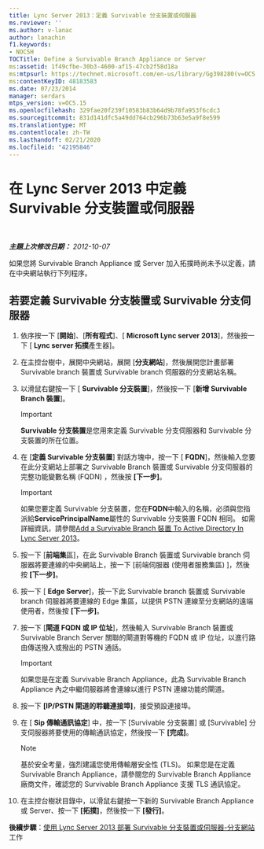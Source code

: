 ```yaml
---
title: Lync Server 2013：定義 Survivable 分支裝置或伺服器
ms.reviewer: ''
ms.author: v-lanac
author: lanachin
f1.keywords:
- NOCSH
TOCTitle: Define a Survivable Branch Appliance or Server
ms:assetid: 1f49cfbe-30b3-4600-af15-47cb2f58d18a
ms:mtpsurl: https://technet.microsoft.com/en-us/library/Gg398280(v=OCS.15)
ms:contentKeyID: 48183583
ms.date: 07/23/2014
manager: serdars
mtps_version: v=OCS.15
ms.openlocfilehash: 329fae20f239f10583b83b64d9b78fa953f6cdc3
ms.sourcegitcommit: 831d141dfc5a49dd764cb296b73b63e5a9f8e599
ms.translationtype: MT
ms.contentlocale: zh-TW
ms.lasthandoff: 02/21/2020
ms.locfileid: "42195846"
---
```

<div data-xmlns="http://www.w3.org/1999/xhtml">

<div class="topic" data-xmlns="http://www.w3.org/1999/xhtml" data-msxsl="urn:schemas-microsoft-com:xslt" data-cs="https://msdn.microsoft.com/">

<div data-asp="https://msdn2.microsoft.com/asp">

# <a name="define-a-survivable-branch-appliance-or-server-in-lync-server-2013"></a>在 Lync Server 2013 中定義 Survivable 分支裝置或伺服器

</div>

<div id="mainSection">

<div id="mainBody">

<span> </span>

_**主題上次修改日期：** 2012-10-07_

如果您將 Survivable Branch Appliance 或 Server 加入拓撲時尚未予以定義，請在中央網站執行下列程序。

<div>

## <a name="to-define-a-survivable-branch-appliance-or-survivable-branch-server"></a>若要定義 Survivable 分支裝置或 Survivable 分支伺服器

1.  依序按一下 [**開始**]、[**所有程式**]、[ **Microsoft Lync server 2013**]，然後按一下 [ **Lync server 拓撲**產生器]。

2.  在主控台樹中，展開中央網站，展開 [**分支網站**]，然後展開您計畫部署 Survivable branch 裝置或 Survivable branch 伺服器的分支網站名稱。

3.  以滑鼠右鍵按一下 [ **Survivable 分支裝置**]，然後按一下 [**新增 Survivable Branch 裝置**]。
    
    <div>
    

    > [!IMPORTANT]  
    > <STRONG>Survivable 分支裝置</STRONG>是您用來定義 Survivable 分支伺服器和 Survivable 分支裝置的所在位置。

    
    </div>

4.  在 [**定義 Survivable 分支裝置**] 對話方塊中，按一下 [ **FQDN**]，然後輸入您要在此分支網站上部署之 Survivable Branch 裝置或 Survivable 分支伺服器的完整功能變數名稱 (FQDN) ，然後按 **[下一步]**。
    
    <div>
    

    > [!IMPORTANT]  
    > 如果您要定義 Survivable 分支裝置，您在<STRONG>FQDN</STRONG>中輸入的名稱，必須與您指派給<STRONG>ServicePrincipalName</STRONG>屬性的 Survivable 分支裝置 FQDN 相同。 如需詳細資訊，請參閱<A href="lync-server-2013-add-a-survivable-branch-appliance-to-active-directory.md">Add a Survivable Branch 裝置 To Active Directory In Lync Server 2013</A>。

    
    </div>

5.  按一下 [**前端集**區]，在此 Survivable Branch 裝置或 Survivable branch 伺服器將要連線的中央網站上，按一下 [前端伺服器 (使用者服務集區) ]，然後按 **[下一步]**。

6.  按一下 [ **Edge Server**]，按一下此 Survivable branch 裝置或 Survivable branch 伺服器將要連線的 Edge 集區，以提供 PSTN 連線至分支網站的遠端使用者，然後按 **[下一步]**。

7.  按一下 [**閘道 FQDN 或 IP 位址**]，然後輸入 Survivable Branch 裝置或 Survivable Branch Server 關聯的閘道對等機的 FQDN 或 IP 位址，以進行路由傳送撥入或撥出的 PSTN 通話。
    
    <div>
    

    > [!IMPORTANT]  
    > 如果您是在定義 Survivable Branch Appliance，此為 Survivable Branch Appliance 內之中繼伺服器將會連線以進行 PSTN 連線功能的閘道。

    
    </div>

8.  按一下 **[IP/PSTN 閘道的聆聽連接埠]**，接受預設連接埠。

9.  在 [ **Sip 傳輸通訊協定**] 中，按一下 [Survivable 分支裝置] 或 [Survivable] 分支伺服器將要使用的傳輸通訊協定，然後按一下 **[完成]**。
    
    <div>
    

    > [!NOTE]  
    > 基於安全考量，強烈建議您使用傳輸層安全性 (TLS)。 如果您是在定義 Survivable Branch Appliance，請參閱您的 Survivable Branch Appliance 廠商文件，確認您的 Survivable Branch Appliance 支援 TLS 通訊協定。

    
    </div>

10. 在主控台樹狀目錄中，以滑鼠右鍵按一下新的 Survivable Branch Appliance 或 Server、按一下 **[拓撲]**，然後按一下 **[發行]**。

**後續步驟**：[使用 Lync Server 2013 部署 Survivable 分支裝置或伺服器-分支網站](lync-server-2013-deploy-a-survivable-branch-appliance-or-server-branch-site-task.md)工作

</div>

</div>

<span> </span>

</div>

</div>

</div>

